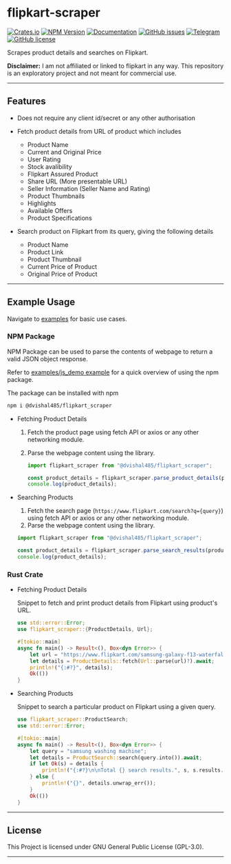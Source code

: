 # flipkart-scraper

[![Crates.io](https://img.shields.io/crates/v/flipkart-scraper)](https://crates.io/crates/flipkart-scraper/)
[![NPM Version](https://img.shields.io/npm/v/%40dvishal485%2Fflipkart_scraper?color=green)](https://www.npmjs.com/package/@dvishal485/flipkart_scraper)
[![Documentation](https://img.shields.io/badge/API-Documentation-blue)](https://docs.rs/flipkart_scraper/latest/flipkart_scraper/)
[![GitHub issues](https://img.shields.io/github/issues/dvishal485/flipkart-scraper)](https://github.com/dvishal485/flipkart-scraper/issues)
[![Telegram](https://img.shields.io/badge/-dvishal485-blue?style=flat&logo=telegram)](https://t.me/dvishal485)
[![GitHub license](https://img.shields.io/github/license/dvishal485/flipkart-scraper)](https://github.com/dvishal485/flipkart-scraper/blob/main/LICENSE)

Scrapes product details and searches on Flipkart.

**Disclaimer:** I am not affiliated or linked to flipkart in any way. This repository is an exploratory project and not meant for commercial use.

---

## Features

- Does not require any client id/secret or any other authorisation

- Fetch product details from URL of product which includes

  - Product Name
  - Current and Original Price
  - User Rating
  - Stock avalibility
  - Flipkart Assured Product
  - Share URL (More presentable URL)
  - Seller Information (Seller Name and Rating)
  - Product Thumbnails
  - Highlights
  - Available Offers
  - Product Specifications

- Search product on Flipkart from its query, giving the following details

  - Product Name
  - Product Link
  - Product Thumbnail
  - Current Price of Product
  - Original Price of Product

---

## Example Usage

Navigate to [examples](https://github.com/dvishal485/flipkart-scraper/tree/main/examples) for basic use cases.

### NPM Package

NPM Package can be used to parse the contents of webpage to return a valid JSON object response.

Refer to [examples/js_demo example](https://github.com/dvishal485/flipkart-scraper/tree/main/examples/js_demo) for a quick overview of using the npm package.

The package can be installed with npm

```bash
npm i @dvishal485/flipkart_scraper
```

- Fetching Product Details

   1. Fetch the product page using fetch API or axios or any other networking module.
   2. Parse the webpage content using the library.

      ```javascript
      import flipkart_scraper from "@dvishal485/flipkart_scraper";

      const product_details = flipkart_scraper.parse_product_details(product_webpage);
      console.log(product_details);
      ```

- Searching Products

  1. Fetch the search page (`https://www.flipkart.com/search?q={query}`) using fetch API or axios or any other networking module.
  2. Parse the webpage content using the library.
  
    ```javascript
    import flipkart_scraper from "@dvishal485/flipkart_scraper";

    const product_details = flipkart_scraper.parse_search_results(product_webpage);
    console.log(product_details);
    ```

### Rust Crate

- Fetching Product Details

  Snippet to fetch and print product details from Flipkart using product's URL.

  ```rust
  use std::error::Error;
  use flipkart_scraper::{ProductDetails, Url};

  #[tokio::main]
  async fn main() -> Result<(), Box<dyn Error>> {
      let url = "https://www.flipkart.com/samsung-galaxy-f13-waterfall-blue-64-gb/p/itm583ef432b2b0c";
      let details = ProductDetails::fetch(Url::parse(url)?).await;
      println!("{:#?}", details);
      Ok(())
  }
  ```

- Searching Products

  Snippet to search a particular product on Flipkart using a given query.

  ```rust
  use flipkart_scraper::ProductSearch;
  use std::error::Error;

  #[tokio::main]
  async fn main() -> Result<(), Box<dyn Error>> {
      let query = "samsung washing machine";
      let details = ProductSearch::search(query.into()).await;
      if let Ok(s) = details {
          println!("{:#?}\n\nTotal {} search results.", s, s.results.len());
      } else {
          println!("{}", details.unwrap_err());
      }
      Ok(())
  }
  ```

---

## License

This Project is licensed under GNU General Public License (GPL-3.0).

---
